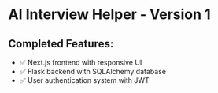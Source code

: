 # AI Interview Helper - Version 1

## Completed Features:
- ✅ Next.js frontend with responsive UI
- ✅ Flask backend with SQLAlchemy database
- ✅ User authentication system with JWT

